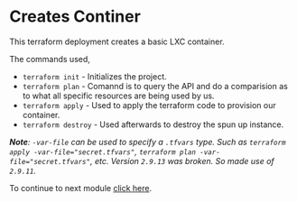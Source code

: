 # Creates Continer
This terraform deployment creates a basic LXC container.

The commands used,
+ `terraform init` - Initializes the project.
+ `terraform plan` - Comannd is to query the API and do a comparision as to what all specific resources are being used by us.
+ `terraform apply` - Used to apply the terraform code to provision our container.
+ `terraform destroy` - Used afterwards to destroy the spun up instance.

***Note**: `-var-file` can be used to specify a `.tfvars` type. Such as `terraform apply -var-file="secret.tfvars"`, `terraform plan -var-file="secret.tfvars"`, etc. Version `2.9.13` was broken. So made use of `2.9.11`.*

To continue to next module [click here](https://youtu.be/7xngnjfIlK4?t=1662 "Part 3").